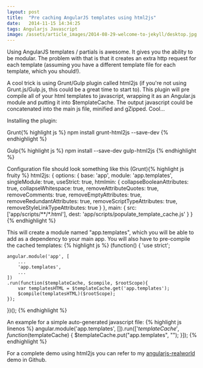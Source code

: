 ```yaml
---
layout: post
title:  "Pre caching AngularJS templates using html2js"
date:   2014-11-15 14:34:25
tags: Angularjs Javascript
image: /assets/article_images/2014-08-29-welcome-to-jekyll/desktop.jpg
---
```


Using AngularJS templates / partials is awesome. It gives you the ability to be modular. The problem with that is that it creates an extra http request for each template (assuming you have a different template file for each template, which you should!). 

A cool trick is using Grunt/Gulp plugin called html2js (if you're not using Grunt.js/Gulp.js, this could be a great time to start to). This plugin will pre compile all of your html templates to javascript, wrapping it as an Angular.js module and putting it into $templateCache. The output javascript could be concatenated into the main js file, minified and gZipped. Cool... 

Installing the plugin: 

Grunt{% highlight js %}
npm install grunt-html2js --save-dev
{% endhighlight %}

Gulp{% highlight js %}
npm install --save-dev gulp-html2js
{% endhighlight %}

Configuration file should look something like this (Grunt){% highlight js fruity %}
html2js: {
  options: {
    base: 'app',
    module: 'app.templates',
    singleModule: true,
    useStrict: true,
    htmlmin: {
      collapseBooleanAttributes: true,
      collapseWhitespace: true,
      removeAttributeQuotes: true,
      removeComments: true,
      removeEmptyAttributes: true,
      removeRedundantAttributes: true,
      removeScriptTypeAttributes: true,
      removeStyleLinkTypeAttributes: true
    }
  },
  main: {
    src: ['app/scripts/**/*.html'],
    dest: 'app/scripts/populate_template_cache.js'
  }
}
{% endhighlight %}

This will create a module named "app.templates", which you will be able to add as a dependency to your main app. You will also have to pre-compile the cached templates: 
{% highlight js %}
(function() {
    'use strict';

    angular.module('app', [
        ...
        'app.templates',
        ...
    ])
    .run(function($templateCache, $compile, $rootScope){
        var templatesHTML = $templateCache.get('app.templates');
        $compile(templatesHTML)($rootScope); 
    });
})();
{% endhighlight %}


An example for a simple auto-generated javascript file: 
{% highlight js linenos %}
angular.module('app.templates', []).run(['$templateCache', function($templateCache) {
    $templateCache.put("app.templates",
        "<script type=text/ng-template id=timerTemplate.html><div class=\"timer\">{{timer.time}}</div></script><script type                =text/ng-template id=videoTemplate.html><video id=\"video\" class=\"video-full-screen\" controls=\"true\">\n" +
        "            <source id=\"mp4\" ng-src=\"{{ videoDataUrlMp4 }}\" type=\"video/mp4\">\n" +
        "            <p>Your user agent does not support the HTML5 Video element.</p>\n" +
        "    </video></script><script type=text/ng-template id=videoPageTemplate.html><div>\n" +
        "  <demo-timer></demo-timer>\n" +
        "     <demo-video video-data=\"videoPageCtrl.videoData\"><demo-video>\n" +
        " </div></script>");
}]);
{% endhighlight %}

For a complete demo using html2js you can refer to my [angularjs-realworld](https://github.com/yanivefraim/angularjs-realworld) demo in Github.


[jekyll]:      http://jekyllrb.com
[jekyll-gh]:   https://github.com/jekyll/jekyll
[jekyll-help]: https://github.com/jekyll/jekyll-help
